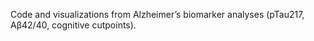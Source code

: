 Code and visualizations from Alzheimer’s biomarker analyses (pTau217, Aβ42/40, cognitive cutpoints).
